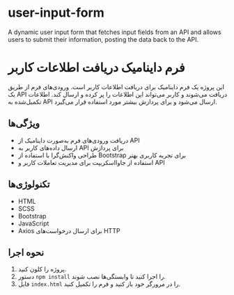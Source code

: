 # user-input-form
A dynamic user input form that fetches input fields from an API and allows users to submit their information, posting the data back to the API.

# فرم داینامیک دریافت اطلاعات کاربر

این پروژه یک فرم داینامیک برای دریافت اطلاعات کاربر است. ورودی‌های فرم از طریق یک API دریافت می‌شوند و کاربر می‌تواند این اطلاعات را پر کرده و ارسال کند. اطلاعات تکمیل‌شده به API ارسال می‌شود و برای پردازش بیشتر مورد استفاده قرار می‌گیرد.

## ویژگی‌ها
- دریافت ورودی‌های فرم به‌صورت داینامیک از API
- ارسال داده‌های کاربر به API برای پردازش
- طراحی واکنش‌گرا با استفاده از Bootstrap برای تجربه کاربری بهتر
- استفاده از جاوااسکریپت برای مدیریت تعاملات کاربر و API

## تکنولوژی‌ها
- HTML
- SCSS
- Bootstrap
- JavaScript
- Axios برای ارسال درخواست‌های HTTP

## نحوه اجرا
1. پروژه را کلون کنید.
2. دستور `npm install` را اجرا کنید تا وابستگی‌ها نصب شوند.
3. فایل `index.html` را در مرورگر خود باز کنید و فرم را تکمیل کنید.
